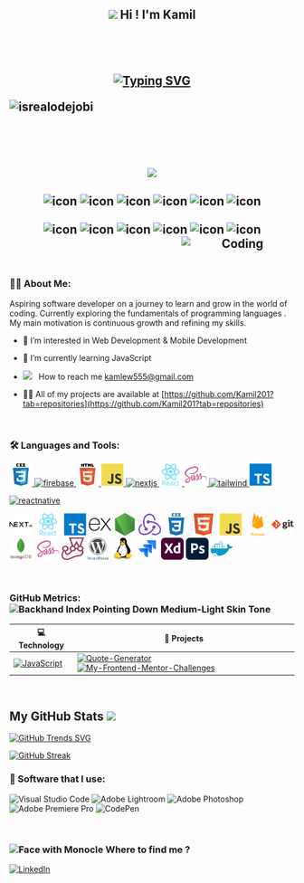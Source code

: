  <h2 align="center"><img src = "https://raw.githubusercontent.com/MartinHeinz/MartinHeinz/master/wave.gif" width = 30px> Hi ! I'm Kamil

<br><br>
<div align="center">
   <a href="https://git.io/typing-svg"><img src="https://readme-typing-svg.demolab.com?font=Fira+Code&size=22&pause=1000&color=000000&background=95DDFF00&random=false&width=435&lines=%F0%9F%9A%80Diving+into+AI+%26 and Python;%F0%9F%A7%A0+Exploring+Machine+Learning+;%F0%9F%93%9AAlways+learning+new+things...;%F0%9F%92%BBBuilding+my+skills+step+by+step;Got+any+tips%3F+Let+me+know!%F0%9F%92%AC" alt="Typing SVG" /></a>
</div>

 
<p align="left"> <img src="https://komarev.com/ghpvc/?username=Kamil201&label=Profile%20views&color=0e75b6&style=flat" alt="isrealodejobi" />
</p>

<br><br>

<img src="https://github.com/Anmol-Baranwal/Cool-GIFs-For-GitHub/assets/74038190/72903324-cf57-4e90-80a6-ed3c9734e0ed" width="800">
<br><br>
<div align="center">
  <img src="https://techstack-generator.vercel.app/java-icon.svg" alt="icon" width="50" height="50" />
  <img src="https://techstack-generator.vercel.app/python-icon.svg" alt="icon" width="50" height="50" />
  <img src="https://techstack-generator.vercel.app/ts-icon.svg" alt="icon" width="50" height="50" />
  <img src="https://techstack-generator.vercel.app/js-icon.svg" alt="icon"width="50" height="50" />
  <img src="https://techstack-generator.vercel.app/react-icon.svg" alt="icon" width="50" height="50" />
 <img src="https://techstack-generator.vercel.app/mysql-icon.svg" alt="icon" width="50" height="50" />
</div>

<br>

<div align="center">
  <img src="https://techstack-generator.vercel.app/docker-icon.svg" alt="icon" width="50" height="50" />
  <img src="https://techstack-generator.vercel.app/aws-icon.svg" alt="icon" width="50" height="50" />
  <img src="https://techstack-generator.vercel.app/github-icon.svg" alt="icon" width="50" height="50" />
  <img src="https://techstack-generator.vercel.app/prettier-icon.svg" alt="icon" width="50" height="50" />
  <img src="https://techstack-generator.vercel.app/restapi-icon.svg" alt="icon" width="50" height="50" />
  <img src="https://techstack-generator.vercel.app/graphql-icon.svg" alt="icon" width="50" height="50" />
</div>

<img align="right" alt="Coding" width="200" src="https://user-images.githubusercontent.com/74038190/229223263-cf2e4b07-2615-4f87-9c38-e37600f8381a.gif">
<br><br>


### 👨‍💻 About Me:
<p> Aspiring software developer on a journey to learn and grow in the world of coding. Currently exploring the fundamentals of programming languages . My main motivation is continuous growth and refining my skills.</p>

- 👀 I’m interested in Web Development & Mobile Development
- 🌱 I’m currently learning JavaScript
- <img src="https://github.com/SP-XD/SP-XD/blob/main/images/letterbox.gif?raw=true" width="25" /> &nbsp;  How to reach me kamlew555@gmail.com 

- 👨‍💻 All of my projects are available at [https://github.com/Kamil201?tab=repositories](https://github.com/Kamil201?tab=repositories)

<p align="left">
</p>

<br>
<h3 align="left"> 🛠️ Languages and Tools:</h3>
<p align="left"> <a href="https://www.w3schools.com/css/" target="_blank" rel="noreferrer"> <img src="https://raw.githubusercontent.com/devicons/devicon/master/icons/css3/css3-original-wordmark.svg" alt="css3" width="40" height="40"/> </a>
<a href="https://firebase.google.com/" target="_blank" rel="noreferrer"> <img src="https://www.vectorlogo.zone/logos/firebase/firebase-icon.svg" alt="firebase" width="40" height="40"/> </a> <a href="https://www.w3.org/html/" target="_blank" rel="noreferrer"> <img src="https://raw.githubusercontent.com/devicons/devicon/master/icons/html5/html5-original-wordmark.svg" alt="html5" width="40" height="40"/> </a> <a href="https://developer.mozilla.org/en-US/docs/Web/JavaScript" target="_blank" rel="noreferrer"> <img src="https://raw.githubusercontent.com/devicons/devicon/master/icons/javascript/javascript-original.svg" alt="javascript" width="40" height="40"/> </a> <a href="https://nextjs.org/" target="_blank" rel="noreferrer"> <img src="https://cdn.worldvectorlogo.com/logos/nextjs-2.svg" alt="nextjs" width="40" height="40"/> </a> <a href="https://reactjs.org/" target="_blank" rel="noreferrer"> <img src="https://raw.githubusercontent.com/devicons/devicon/master/icons/react/react-original-wordmark.svg" alt="react" width="40" height="40"/> </a> <a href="https://sass-lang.com" target="_blank" rel="noreferrer"> <img src="https://raw.githubusercontent.com/devicons/devicon/master/icons/sass/sass-original.svg" alt="sass" width="40" height="40"/> </a> <a href="https://tailwindcss.com/" target="_blank" rel="noreferrer"> <img src="https://www.vectorlogo.zone/logos/tailwindcss/tailwindcss-icon.svg" alt="tailwind" width="40" height="40"/> </a> <a href="https://www.typescriptlang.org/" target="_blank" rel="noreferrer"> <img src="https://raw.githubusercontent.com/devicons/devicon/master/icons/typescript/typescript-original.svg" alt="typescript" width="40" height="40"/> </a> </p>
<p><a href="https://reactnative.dev/" target="_blank" rel="noreferrer"> <img src="https://reactnative.dev/img/header_logo.svg" alt="reactnative" width="40" height="40"/> </a> </p>
 

  <img src="https://github.com/devicons/devicon/blob/master/icons/nextjs/nextjs-original-wordmark.svg" title="Next js" alt="Nextjs" width="40" height="40"/>&nbsp;
  <img src="https://github.com/devicons/devicon/blob/master/icons/react/react-original-wordmark.svg" title="React" alt="React" width="40" height="40"/>&nbsp;
   <img src="https://github.com/devicons/devicon/blob/master/icons/typescript/typescript-original.svg" title="Typescript" alt="Typescript" width="40" height="40"/>
   <img src="https://github.com/devicons/devicon/blob/master/icons/express/express-original.svg" title="Express" alt="Express" width="40" height="40"/>
   <img src="https://github.com/devicons/devicon/blob/master/icons/nodejs/nodejs-original.svg" title="Nodejs" alt="Nodejs" width="40" height="40"/>
  <img src="https://github.com/devicons/devicon/blob/master/icons/redux/redux-original.svg" title="Redux" alt="Redux " width="40" height="40"/>&nbsp;
  <img src="https://github.com/devicons/devicon/blob/master/icons/css3/css3-plain-wordmark.svg"  title="CSS3" alt="CSS" width="40" height="40"/>&nbsp;
  <img src="https://github.com/devicons/devicon/blob/master/icons/html5/html5-original.svg" title="HTML5" alt="HTML" width="40" height="40"/>&nbsp;
  <img src="https://github.com/devicons/devicon/blob/master/icons/javascript/javascript-original.svg" title="JavaScript" alt="JavaScript" width="40" height="40"/>&nbsp;
  <img src="https://github.com/devicons/devicon/blob/master/icons/firebase/firebase-plain-wordmark.svg" title="Firebase" alt="Firebase" width="40" height="40"/>
  <img src="https://github.com/devicons/devicon/blob/master/icons/git/git-original-wordmark.svg" title="Git" alt="Git" width="40" height="40"/>
<img src="https://github.com/devicons/devicon/blob/master/icons/mongodb/mongodb-original-wordmark.svg" title="MongoDB" alt="MongoDB" width="40" height="40"/>&nbsp;
 <img src="https://github.com/devicons/devicon/blob/master/icons/sass/sass-original.svg" title="SASS" alt="SASS" width="40" height="40"/>
  <img src="https://github.com/devicons/devicon/blob/master/icons/jest/jest-plain.svg" title="JEST" alt="JEST" width="40" height="40"/>
<img src="https://github.com/devicons/devicon/blob/master/icons/wordpress/wordpress-original.svg" title="Wordpress" alt="Wordpress" width="40" height="40"/>
<img src="https://github.com/devicons/devicon/blob/master/icons/linux/linux-original.svg" title="Linux" alt="Linux" width="40" height="40"/>
<img src="https://github.com/devicons/devicon/blob/master/icons/jira/jira-original.svg" title="Jira" alt="Jira" width="40" height="40"/>
<img src="https://github.com/devicons/devicon/blob/master/icons/xd/xd-plain.svg" title="Adobe XD" alt="Adobe XD" width="40" height="40"/>
<img src="https://github.com/devicons/devicon/blob/master/icons/photoshop/photoshop-plain.svg" title="Adobe Photoshop" alt="Adobe Photoshop" width="40" height="40"/>
<img src="https://github.com/devicons/devicon/blob/master/icons/docker/docker-plain.svg" title="Docker" alt="Docker" width="40" height="40"/>

<br>

### GitHub Metrics: <img src="https://raw.githubusercontent.com/Tarikul-Islam-Anik/Animated-Fluent-Emojis/master/Emojis/Hand%20gestures/Backhand%20Index%20Pointing%20Down%20Medium-Light%20Skin%20Tone.png" alt="Backhand Index Pointing Down Medium-Light Skin Tone" width="25" height="25" /> ###


<!-- START OF PROFILE STACK, DO NOT REMOVE -->
| 💻 **Technology** | 🚀 **Projects** |
| - | - |
| <div>[![JavaScript](https://img.shields.io/static/v1?label=&message=JavaScript&color=F7DF1E&logo=JavaScript&logoColor=FFFFFF)](https://javascript.info/)</div> | <div>[![Quote-Generator](https://img.shields.io/static/v1?label=&message=Quote-Generator&color=000605&logo=github&logoColor=FFFFFF&labelColor=000605)](https://github.com/Kamil201/Quote-Generator) [![My-Frontend-Mentor-Challenges](https://img.shields.io/static/v1?label=&message=My-Frontend-Mentor-Challenges&color=000605&logo=github&logoColor=FFFFFF&labelColor=000605)](https://github.com/Kamil201/My-Frontend-Mentor-Challenges)</div> |
<!-- START OF PROFILE STACK, DO NOT REMOVE -->

<br>

### 
 ##  My GitHub Stats <img src = "https://i.pinimg.com/originals/65/c4/f4/65c4f452571be1261e9c623f7da488ac.gif" width = 35px> 


[![GitHub Trends SVG](https://api.githubtrends.io/user/svg/KamilDevCode/langs?time_range=one_year&theme=dark)](https://githubtrends.io)

[![GitHub Streak](https://streak-stats.demolab.com?user=Kamil&theme=dark&border_radius=4.8)](https://git.io/streak-stats)
<br>


 ### 🔧 Software that I use: ###
 
 ![Visual Studio Code](https://img.shields.io/badge/Visual%20Studio%20Code-0078d7.svg?style=for-the-badge&logo=visual-studio-code&logoColor=white)
 ![Adobe Lightroom](https://img.shields.io/badge/Adobe%20Lightroom-31A8FF.svg?style=for-the-badge&logo=Adobe%20Lightroom&logoColor=white)
 ![Adobe Photoshop](https://img.shields.io/badge/adobe%20photoshop-%2331A8FF.svg?style=for-the-badge&logo=adobe%20photoshop&logoColor=white)
 ![Adobe Premiere Pro](https://img.shields.io/badge/Adobe%20Premiere%20Pro-9999FF.svg?style=for-the-badge&logo=Adobe%20Premiere%20Pro&logoColor=white)
 ![CodePen](https://img.shields.io/badge/Codepen-000000?style=for-the-badge&logo=codepen&logoColor=white)

<br>


### <img src="https://raw.githubusercontent.com/Tarikul-Islam-Anik/Animated-Fluent-Emojis/master/Emojis/Smilies/Face%20with%20Monocle.png" alt="Face with Monocle" width="30" height="30" /> Where to find me ? ###

 <a href="https://www.linkedin.com/in/kam-lew/" target="_blank"><img alt="LinkedIn" src="https://img.shields.io/badge/linkedin-%230077B5.svg?&style=for-the-badge&logo=linkedin&logoColor=white" />
 </a> 
 
